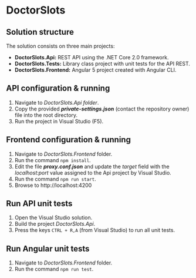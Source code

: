 # DoctorSlots

## Solution structure

The solution consists on three main projects:
* **DoctorSlots.Api:** REST API using the .NET Core 2.0 framework.
* **DoctorSlots.Tests:** Library class project with unit tests for the API REST.
* **DoctorSlots.Frontend:** Angular 5 project created with Angular CLI.

## API configuration & running
1. Navigate to *DoctorSlots.Api folder*.
1. Copy the provided ***private-settings.json*** (contact the repository owner) file into the root directory.
2. Run the project in Visual Studio (F5).

## Frontend configuration & running
1. Navigate to *DoctorSlots.Frontend* folder.
2. Run the command `npm install`.
3. Edit the file ***proxy.conf.json*** and update the *target* field with the *localhost:port* value assigned to the Api project by Visual Studio.
4. Run the command `npm run start`.
5. Browse to http://localhost:4200

## Run API unit tests
1. Open the Visual Studio solution.
2. Build the project *DoctorSlots.Api*.
3. Press the keys `CTRL + R,A` (from Visual Studio) to run all unit tests.

## Run Angular unit tests
1. Navigate to *DoctorSlots.Frontend* folder.
2. Run the command `npm run test`.
